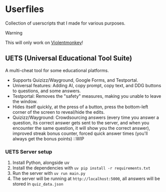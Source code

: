 # Userfiles
Collection of userscripts that I made for various purposes.

> [!WARNING]
> This will only work on [Violentmonkey](https://addons.mozilla.org/en-US/firefox/addon/violentmonkey/)!

## UETS (Universal Educational Tool Suite)
A multi-cheat tool for some educational platforms.
- Supports Quizizz/Wayground, Google Forms, and Testportal.
- Universal features: Adding AI, copy prompt, copy text, and DDG buttons to questions, and some answers.
- Testportal: Removes the "safety" measures, making you unable to leave the window.
- Hides itself quickly, at the press of a button, press the bottom-left corner of the screen to reveal/hide the edits.
- Quizizz/Wayground: Crowdsourcing answers (every time you answer a question, its correct answer gets sent to the server, and when you encounter the same question, it will show you the correct answer), improved streak bonus counter, forced quick answer times (you'll always get the bonus points) ::WIP

### UETS Server setup
1. Install Python, alongside uv
2. Install the dependencies with `uv pip install -r requirements.txt`
3. Run the server with `uv run main.py`
4. The server will be running at `http://localhost:5000`, all answers will be stored in `quiz_data.json`